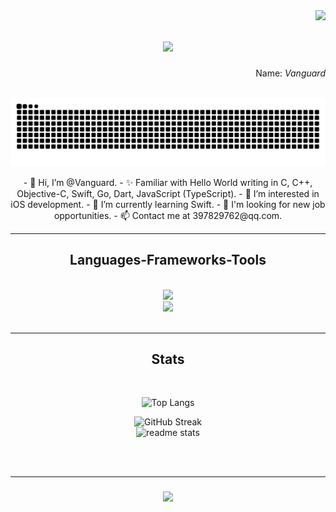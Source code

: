 <img align="right" src="https://komarev.com/ghpvc/?username=xasadness&style=for-the-badge" />

<h1 align="center">
    <img src="https://readme-typing-svg.herokuapp.com/?font=Righteous&size=35&center=true&vCenter=true&width=500&height=70&duration=4000&lines=Hello+World!!!;+Developer" />
</h1>

<p align="right">Name: <i color="blue">Vanguard</i></p>

<br/>

<img alt="snake eating my contributions" src="https://raw.githubusercontent.com/xqsadness/xqsadness/output/github-contribution-grid-snake.svg" />

<p align="center">
- 👋 Hi, I’m @Vanguard.
- ✨ Familiar with Hello World writing in C, C++, Objective-C, Swift, Go, Dart, JavaScript (TypeScript).
- 👀 I’m interested in iOS development.
- 🌱 I’m currently learning Swift.
- 💞️ I'm looking for new job opportunities.
- 📫 Contact me at 397829762@qq.com.
</p>


<hr/>

<h2 align="center">Languages-Frameworks-Tools</h2>
<br/>
<div align="center">
  <img src="https://skillicons.dev/icons?i=swift,github,git,vscode,mongodb,react,java,figma,markdown,spring,netlify"/><br>
  <img src="https://skillicons.dev/icons?i=javascript,firebase,mysql,bootstrap,mui,html,css,photoshop,postman,vercel" /><br>
</div>

<br/>
<hr/>

<h2 align="center">Stats</h2>
<br>
<div align="center">
    
  ![Top Langs](https://github-readme-stats.vercel.app/api/top-langs/?username=xqsadness&layout=compact&theme=tokyonight)

  <img src="https://streak-stats.demolab.com?user=xqsadness&theme=holi-theme" alt="GitHub Streak"/>
    <br/>
  <img width=390 src="https://github-readme-stats-salesp07.vercel.app/api?username=xqsadness&count_private=true&show_icons=true&theme=react&rank_icon=github&border_radius=10" alt="readme stats" />

</div>

<br/><br/>
<hr/>

<h3 align="center">
    <img src="https://readme-typing-svg.herokuapp.com/?font=Righteous&size=25&center=true&vCenter=true&width=500&height=70&duration=4000&lines=Thanks+for+visiting!;+!!!">
</h3>

<br/>
